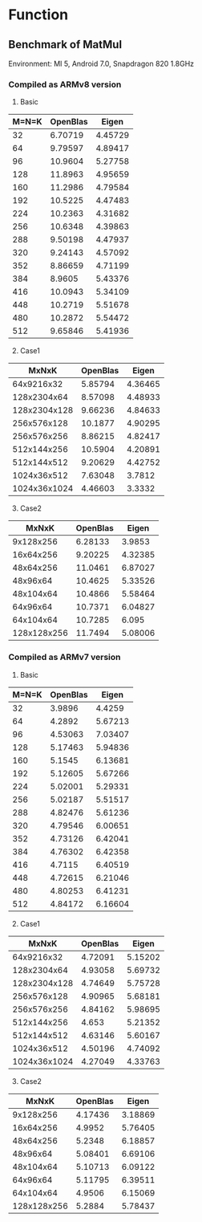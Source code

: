 # Function

## Benchmark of MatMul

Environment: MI 5, Android 7.0, Snapdragon 820 1.8GHz

### Compiled as ARMv8 version
1. Basic

| M=N=K | OpenBlas | Eigen |
|-------|----------|-------|
| 32 | 6.70719 | 4.45729 |
| 64 | 9.79597 | 4.89417 |
| 96 | 10.9604 | 5.27758 |
| 128 | 11.8963 | 4.95659 |
| 160 | 11.2986 | 4.79584 |
| 192 | 10.5225 | 4.47483 |
| 224 | 10.2363 | 4.31682 |
| 256 | 10.6348 | 4.39863 |
| 288 | 9.50198 | 4.47937 |
| 320 | 9.24143 | 4.57092 |
| 352 | 8.86659 | 4.71199 |
| 384 | 8.9605 | 5.43376 |
| 416 | 10.0943 | 5.34109 |
| 448 | 10.2719 | 5.51678 |
| 480 | 10.2872 | 5.54472 |
| 512 | 9.65846 | 5.41936 |

2. Case1

| MxNxK | OpenBlas | Eigen |
|-------|----------|-------|
| 64x9216x32 | 5.85794 | 4.36465 |
| 128x2304x64 | 8.57098 | 4.48933 |
| 128x2304x128 | 9.66236 | 4.84633 |
| 256x576x128 | 10.1877 | 4.90295 |
| 256x576x256 | 8.86215 | 4.82417 |
| 512x144x256 | 10.5904 | 4.20891 |
| 512x144x512 | 9.20629 | 4.42752 |
| 1024x36x512 | 7.63048 | 3.7812  |
| 1024x36x1024 | 4.46603 | 3.3332  |

3. Case2

| MxNxK | OpenBlas | Eigen |
|-------|----------|-------|
| 9x128x256 | 6.28133 | 3.9853  |
| 16x64x256 | 9.20225 | 4.32385 |
| 48x64x256 | 11.0461 | 6.87027 |
| 48x96x64 | 10.4625 | 5.33526 |
| 48x104x64 | 10.4866 | 5.58464 |
| 64x96x64 | 10.7371 | 6.04827 |
| 64x104x64 | 10.7285 | 6.095   |
| 128x128x256 | 11.7494 | 5.08006 |

### Compiled as ARMv7 version
1. Basic

| M=N=K | OpenBlas | Eigen |
|-------|----------|-------|
| 32 | 3.9896 | 4.4259 |
| 64 | 4.2892 | 5.67213 |
| 96 | 4.53063 | 7.03407 |
| 128 | 5.17463 | 5.94836 |
| 160 | 5.1545 | 6.13681 |
| 192 | 5.12605 | 5.67266 |
| 224 | 5.02001 | 5.29331 |
| 256 | 5.02187 | 5.51517 |
| 288 | 4.82476 | 5.61236 |
| 320 | 4.79546 | 6.00651 |
| 352 | 4.73126 | 6.42041 |
| 384 | 4.76302 | 6.42358 |
| 416 | 4.7115 | 6.40519 |
| 448 | 4.72615 | 6.21046 |
| 480 | 4.80253 | 6.41231 |
| 512 | 4.84172 | 6.16604 |

2. Case1

| MxNxK | OpenBlas | Eigen |
|-------|----------|-------|
| 64x9216x32 | 4.72091 | 5.15202 |
| 128x2304x64 | 4.93058 | 5.69732 |
| 128x2304x128 | 4.74649 | 5.75728 |
| 256x576x128 | 4.90965 | 5.68181 |
| 256x576x256 | 4.84162 | 5.98695 |
| 512x144x256 | 4.653 | 5.21352 |
| 512x144x512 | 4.63146 | 5.60167 |
| 1024x36x512 | 4.50196 | 4.74092 |
| 1024x36x1024 | 4.27049 | 4.33763 |

3. Case2

| MxNxK | OpenBlas | Eigen |
|-------|----------|-------|
| 9x128x256 | 4.17436 | 3.18869 |
| 16x64x256 | 4.9952 | 5.76405 |
| 48x64x256 | 5.2348 | 6.18857 |
| 48x96x64 | 5.08401 | 6.69106 |
| 48x104x64 | 5.10713 | 6.09122 |
| 64x96x64 | 5.11795 | 6.39511 |
| 64x104x64 | 4.9506 | 6.15069 |
| 128x128x256 | 5.2884 | 5.78437 |
